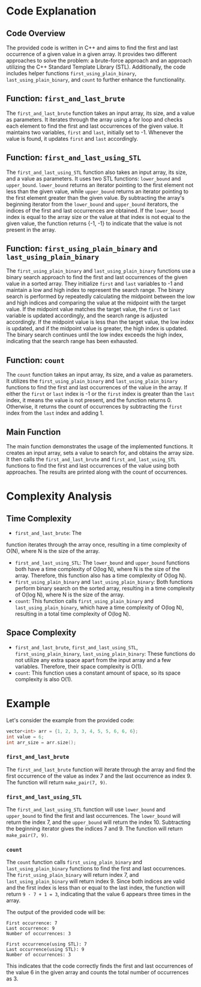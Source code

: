 # Code Explanation

## Code Overview
The provided code is written in C++ and aims to find the first and last occurrence of a given value in a given array. It provides two different approaches to solve the problem: a brute-force approach and an approach utilizing the C++ Standard Template Library (STL). Additionally, the code includes helper functions `first_using_plain_binary`, `last_using_plain_binary`, and `count` to further enhance the functionality.

## Function: `first_and_last_brute`
The `first_and_last_brute` function takes an input array, its size, and a value as parameters. It iterates through the array using a for loop and checks each element to find the first and last occurrences of the given value. It maintains two variables, `first` and `last`, initially set to -1. Whenever the value is found, it updates `first` and `last` accordingly.

## Function: `first_and_last_using_STL`
The `first_and_last_using_STL` function also takes an input array, its size, and a value as parameters. It uses two STL functions: `lower_bound` and `upper_bound`. `lower_bound` returns an iterator pointing to the first element not less than the given value, while `upper_bound` returns an iterator pointing to the first element greater than the given value. By subtracting the array's beginning iterator from the `lower_bound` and `upper_bound` iterators, the indices of the first and last occurrences are obtained. If the `lower_bound` index is equal to the array size or the value at that index is not equal to the given value, the function returns {-1, -1} to indicate that the value is not present in the array.

## Function: `first_using_plain_binary` and `last_using_plain_binary`
The `first_using_plain_binary` and `last_using_plain_binary` functions use a binary search approach to find the first and last occurrences of the given value in a sorted array. They initialize `first` and `last` variables to -1 and maintain a low and high index to represent the search range. The binary search is performed by repeatedly calculating the midpoint between the low and high indices and comparing the value at the midpoint with the target value. If the midpoint value matches the target value, the `first` or `last` variable is updated accordingly, and the search range is adjusted accordingly. If the midpoint value is less than the target value, the low index is updated, and if the midpoint value is greater, the high index is updated. The binary search continues until the low index exceeds the high index, indicating that the search range has been exhausted.

## Function: `count`
The `count` function takes an input array, its size, and a value as parameters. It utilizes the `first_using_plain_binary` and `last_using_plain_binary` functions to find the first and last occurrences of the value in the array. If either the `first` or `last` index is -1 or the `first` index is greater than the `last` index, it means the value is not present, and the function returns 0. Otherwise, it returns the count of occurrences by subtracting the `first` index from the `last` index and adding 1.

## Main Function
The main function demonstrates the usage of the implemented functions. It creates an input array, sets a value to search for, and obtains the array size. It then calls the `first_and_last_brute` and `first_and_last_using_STL` functions to find the first and last occurrences of the value using both approaches. The results are printed along with the count of occurrences.

# Complexity Analysis

## Time Complexity
- `first_and_last_brute`: The

 function iterates through the array once, resulting in a time complexity of O(N), where N is the size of the array.
- `first_and_last_using_STL`: The `lower_bound` and `upper_bound` functions both have a time complexity of O(log N), where N is the size of the array. Therefore, this function also has a time complexity of O(log N).
- `first_using_plain_binary` and `last_using_plain_binary`: Both functions perform binary search on the sorted array, resulting in a time complexity of O(log N), where N is the size of the array.
- `count`: This function calls `first_using_plain_binary` and `last_using_plain_binary`, which have a time complexity of O(log N), resulting in a total time complexity of O(log N).

## Space Complexity
- `first_and_last_brute`, `first_and_last_using_STL`, `first_using_plain_binary`, `last_using_plain_binary`: These functions do not utilize any extra space apart from the input array and a few variables. Therefore, their space complexity is O(1).
- `count`: This function uses a constant amount of space, so its space complexity is also O(1).

# Example
Let's consider the example from the provided code:

```cpp
vector<int> arr = {1, 2, 3, 3, 4, 5, 5, 6, 6, 6};
int value = 6;
int arr_size = arr.size();
```

### `first_and_last_brute`
The `first_and_last_brute` function will iterate through the array and find the first occurrence of the value as index 7 and the last occurrence as index 9. The function will return `make_pair(7, 9)`.

### `first_and_last_using_STL`
The `first_and_last_using_STL` function will use `lower_bound` and `upper_bound` to find the first and last occurrences. The `lower_bound` will return the index 7, and the `upper_bound` will return the index 10. Subtracting the beginning iterator gives the indices 7 and 9. The function will return `make_pair(7, 9)`.

### `count`
The `count` function calls `first_using_plain_binary` and `last_using_plain_binary` functions to find the first and last occurrences. The `first_using_plain_binary` will return index 7, and `last_using_plain_binary` will return index 9. Since both indices are valid and the first index is less than or equal to the last index, the function will return `9 - 7 + 1 = 3`, indicating that the value 6 appears three times in the array.

The output of the provided code will be:

```
First occurrence: 7
Last occurrence: 9
Number of occurrences: 3

First occurrence(using STL): 7
Last occurrence(using STL): 9
Number of occurrences: 3
```

This indicates that the code correctly finds the first and last occurrences of the value 6 in the given array and counts the total number of occurrences as 3.